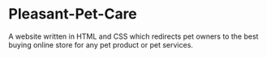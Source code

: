 # Pleasant-Pet-Care
A website written in HTML and CSS which redirects pet owners to the best buying online store for any pet product or pet services.
